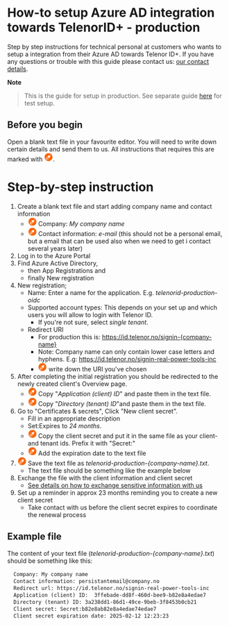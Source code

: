 # How-to setup Azure AD integration towards TelenorID\+ - production

Step by step instructions for technical personal at customers who wants to setup a integration from their Azure AD towards Telenor ID\+.
If you have any questions or trouble with this guide please contact us: [our contact details](TelenorID_Plus_-_help.md).

__Note__

> This is the guide for setup in production. See separate guide [here](TelenorID_Plus_-_ad_integration_staging.md) for test setup.

## Before you begin

Open a blank text file in your favourite editor. You will need to write down certain details and send them to us. All instructions that requires this are marked with <img src="images/ad/note.png" width="20" height="20">.

# Step-by-step instruction

1. Create a blank text file and start adding company name and contact information
    * <img src="images/ad/note.png" width="20" height="20"> Company: *My company name*
    * <img src="images/ad/note.png" width="20" height="20"> Contact information: *e-mail*  (this should not be a personal email, but a email that can be used also when we need to get i contact several years later) 
1. Log in to the Azure Portal
1. Find Azure Active Directory,
    * then App Registrations and
    * finally New registration
1. New registration;
    * Name: Enter a name for the application. E.g. *telenorid-production-oidc*
    * Supported account types: This depends on your set up and which users you will allow to login with Telenor ID.
      * If you're not sure, select *single tenant*.
    * Redirect URI
      * For production this is: https://id.telenor.no/signin-{company-name}
      * Note: Company name can only contain lower case letters and hyphens. E.g: https://id.telenor.no/signin-real-power-tools-inc
      * <img src="images/ad/note.png" width="20" height="20"> write down the URI you've chosen
1. After completing the initial registration you should be redirected to the newly created client's Overview page.
    * <img src="images/ad/note.png" width="20" height="20"> Copy "*Application (client) ID*" and paste them in the text file.
    * <img src="images/ad/note.png" width="20" height="20"> Copy "*Directory (tenant) ID*"and paste them in the text file.
1. Go to "Certificates & secrets", Click "New client secret".
    * Fill in an appropriate description
    * Set:Expires to *24 months*.
    * <img src="images/ad/note.png" width="20" height="20"> Copy the client secret and put it in the same file as your client- and tenant ids. Prefix it with "Secret:"
    * <img src="images/ad/note.png" width="20" height="20"> Add the expiration date to the text file
1. <img src="images/ad/note.png" width="20" height="20"> Save the text file as *telenorid-production-{company-name}.txt*.
    * The text file should be something like the example below
8. Exchange the file with the client information and client secret
   * [See details on how to exchange sensitive information with us](TelenorID_Plus_sensitive_data_exchange.md)
9. Set up a reminder in approx 23 months reminding you to create a new client secret
    * Take contact with us before the client secret expires to coordinate the renewal process


## Example file
The content of your text file (*telenorid-production-{company-name}.txt*) should be something like this:

```
  Company: My company name
  Contact information: persistantemail@company.no
  Redirect url: https://id.telenor.no/signin-real-power-tools-inc
  Application (client) ID:  3ffebade-dd8f-460d-bee9-b82e8a4edae7
  Directory (tenant) ID: 3a238dd1-86d1-49ce-9beb-3f8453b0cb21
  Client secret: Secret:b82e8ab82e8a4edae74edae7
  Client secret expiration date: 2025-02-12 12:23:23
```
